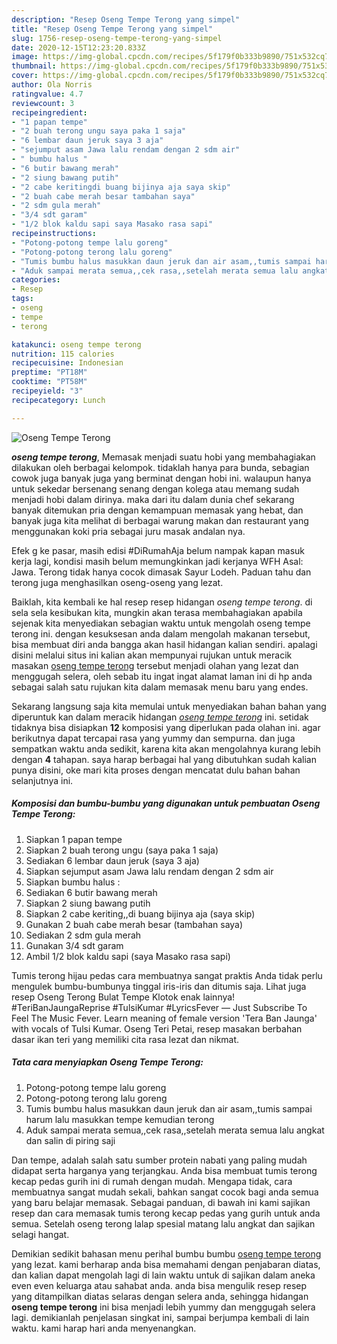 ```yaml
---
description: "Resep Oseng Tempe Terong yang simpel"
title: "Resep Oseng Tempe Terong yang simpel"
slug: 1756-resep-oseng-tempe-terong-yang-simpel
date: 2020-12-15T12:23:20.833Z
image: https://img-global.cpcdn.com/recipes/5f179f0b333b9890/751x532cq70/oseng-tempe-terong-foto-resep-utama.jpg
thumbnail: https://img-global.cpcdn.com/recipes/5f179f0b333b9890/751x532cq70/oseng-tempe-terong-foto-resep-utama.jpg
cover: https://img-global.cpcdn.com/recipes/5f179f0b333b9890/751x532cq70/oseng-tempe-terong-foto-resep-utama.jpg
author: Ola Norris
ratingvalue: 4.7
reviewcount: 3
recipeingredient:
- "1 papan tempe"
- "2 buah terong ungu saya paka 1 saja"
- "6 lembar daun jeruk saya 3 aja"
- "sejumput asam Jawa lalu rendam dengan 2 sdm air"
- " bumbu halus "
- "6 butir bawang merah"
- "2 siung bawang putih"
- "2 cabe keritingdi buang bijinya aja saya skip"
- "2 buah cabe merah besar tambahan saya"
- "2 sdm gula merah"
- "3/4 sdt garam"
- "1/2 blok kaldu sapi saya Masako rasa sapi"
recipeinstructions:
- "Potong-potong tempe lalu goreng"
- "Potong-potong terong lalu goreng"
- "Tumis bumbu halus masukkan daun jeruk dan air asam,,tumis sampai harum lalu masukkan tempe kemudian terong"
- "Aduk sampai merata semua,,cek rasa,,setelah merata semua lalu angkat dan salin di piring saji"
categories:
- Resep
tags:
- oseng
- tempe
- terong

katakunci: oseng tempe terong 
nutrition: 115 calories
recipecuisine: Indonesian
preptime: "PT18M"
cooktime: "PT58M"
recipeyield: "3"
recipecategory: Lunch

---
```



![Oseng Tempe Terong](https://img-global.cpcdn.com/recipes/5f179f0b333b9890/751x532cq70/oseng-tempe-terong-foto-resep-utama.jpg)

<b><i>oseng tempe terong</i></b>, Memasak menjadi suatu hobi yang membahagiakan dilakukan oleh berbagai kelompok. tidaklah hanya para bunda, sebagian cowok juga banyak juga yang berminat dengan hobi ini. walaupun hanya untuk sekedar bersenang senang dengan kolega atau memang sudah menjadi hobi dalam dirinya. maka dari itu dalam dunia chef sekarang banyak ditemukan pria dengan kemampuan memasak yang hebat, dan banyak juga kita melihat di berbagai warung makan dan restaurant yang menggunakan koki pria sebagai juru masak andalan nya.

Efek g ke pasar, masih edisi #DiRumahAja belum nampak kapan masuk kerja lagi, kondisi masih belum memungkinkan jadi kerjanya WFH Asal: Jawa. Terong tidak hanya cocok dimasak Sayur Lodeh. Paduan tahu dan terong juga menghasilkan oseng-oseng yang lezat.

Baiklah, kita kembali ke hal resep resep hidangan <i>oseng tempe terong</i>. di sela sela kesibukan kita, mungkin akan terasa membahagiakan apabila sejenak kita menyediakan sebagian waktu untuk mengolah oseng tempe terong ini. dengan kesuksesan anda dalam mengolah makanan tersebut, bisa membuat diri anda bangga akan hasil hidangan kalian sendiri. apalagi disini melalui situs ini kalian akan mempunyai rujukan untuk meracik masakan <u>oseng tempe terong</u> tersebut menjadi olahan yang lezat dan menggugah selera, oleh sebab itu ingat ingat alamat laman ini di hp anda sebagai salah satu rujukan kita dalam memasak menu baru yang endes.


Sekarang langsung saja kita memulai untuk menyediakan bahan bahan yang diperuntuk kan dalam meracik hidangan <u><i>oseng tempe terong</i></u> ini. setidak tidaknya bisa disiapkan <b>12</b> komposisi yang diperlukan pada olahan ini. agar berikutnya dapat tercapai rasa yang yummy dan sempurna. dan juga sempatkan waktu anda sedikit, karena kita akan mengolahnya kurang lebih dengan <b>4</b> tahapan. saya harap berbagai hal yang dibutuhkan sudah kalian punya disini, oke mari kita proses dengan mencatat dulu bahan bahan selanjutnya ini.

<!--inarticleads1-->

##### Komposisi dan bumbu-bumbu yang digunakan untuk pembuatan Oseng Tempe Terong:

1. Siapkan 1 papan tempe
1. Siapkan 2 buah terong ungu (saya paka 1 saja)
1. Sediakan 6 lembar daun jeruk (saya 3 aja)
1. Siapkan sejumput asam Jawa lalu rendam dengan 2 sdm air
1. Siapkan  bumbu halus :
1. Sediakan 6 butir bawang merah
1. Siapkan 2 siung bawang putih
1. Siapkan 2 cabe keriting,,di buang bijinya aja (saya skip)
1. Gunakan 2 buah cabe merah besar (tambahan saya)
1. Sediakan 2 sdm gula merah
1. Gunakan 3/4 sdt garam
1. Ambil 1/2 blok kaldu sapi (saya Masako rasa sapi)


Tumis terong hijau pedas cara membuatnya sangat praktis Anda tidak perlu mengulek bumbu-bumbunya tinggal iris-iris dan ditumis saja. Lihat juga resep Oseng Terong Bulat Tempe Klotok enak lainnya! #TeriBanJaungaReprise #TulsiKumar #LyricsFever — Just Subscribe To Feel The Music Fever. Learn meaning of female version &#39;Tera Ban Jaunga&#39; with vocals of Tulsi Kumar. Oseng Teri Petai, resep masakan berbahan dasar ikan teri yang memiliki cita rasa lezat dan nikmat. 

<!--inarticleads2-->

##### Tata cara menyiapkan Oseng Tempe Terong:

1. Potong-potong tempe lalu goreng
1. Potong-potong terong lalu goreng
1. Tumis bumbu halus masukkan daun jeruk dan air asam,,tumis sampai harum lalu masukkan tempe kemudian terong
1. Aduk sampai merata semua,,cek rasa,,setelah merata semua lalu angkat dan salin di piring saji


Dan tempe, adalah salah satu sumber protein nabati yang paling mudah didapat serta harganya yang terjangkau. Anda bisa membuat tumis terong kecap pedas gurih ini di rumah dengan mudah. Mengapa tidak, cara membuatnya sangat mudah sekali, bahkan sangat cocok bagi anda semua yang baru belajar memasak. Sebagai panduan, di bawah ini kami sajikan resep dan cara memasak tumis terong kecap pedas yang gurih untuk anda semua. Setelah oseng terong lalap spesial matang lalu angkat dan sajikan selagi hangat. 

Demikian sedikit bahasan menu perihal bumbu bumbu <u>oseng tempe terong</u> yang lezat. kami berharap anda bisa memahami dengan penjabaran diatas, dan kalian dapat mengolah lagi di lain waktu untuk di sajikan dalam aneka even even keluarga atau sahabat anda. anda bisa mengulik resep resep yang ditampilkan diatas selaras dengan selera anda, sehingga hidangan <b>oseng tempe terong</b> ini bisa menjadi lebih yummy dan menggugah selera lagi. demikianlah penjelasan singkat ini, sampai berjumpa kembali di lain waktu. kami harap hari anda menyenangkan.
